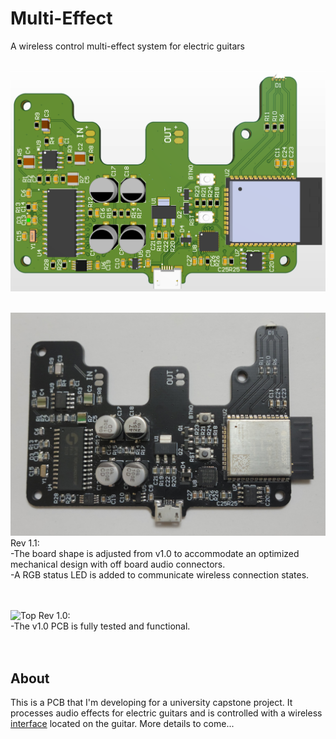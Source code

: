 # Multi-Effect
A wireless control multi-effect system for electric guitars <br /> <br />


![Top_Render](Images/3D_View_Top.png)
<br /> <br />

![Top_Render](Images/Effect_Processor_Top.jpg)
Rev 1.1:   
-The board shape is adjusted from v1.0 to accommodate an optimized mechanical design with off board audio connectors.  
-A RGB status LED is added to communicate wireless connection states.  
<br /> <br />


![Top](Images/Top.jpg)
Rev 1.0:    
-The v1.0 PCB is fully tested and functional.  
<br /> <br />


## About
This is a PCB that I'm developing for a university capstone project. It processes audio effects for electric guitars and is controlled with a wireless [interface](https://github.com/CraigCrundwell/Multi-Effect-Interface)
located on the guitar. More details to come... 
